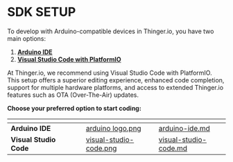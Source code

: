 # SDK SETUP

To develop with Arduino-compatible devices in Thinger.io, you have two main options:

1. [**Arduino IDE**](arduino-ide.md)
2. [**Visual Studio Code with PlatformIO**](visual-studio-code.md)

At Thinger.io, we recommend using Visual Studio Code with PlatformIO. This setup offers a superior editing experience, enhanced code completion, support for multiple hardware platforms, and access to extended Thinger.io features such as OTA (Over-The-Air) updates.

**Choose your preferred option to start coding:**

<table data-view="cards"><thead><tr><th></th><th></th><th></th><th data-hidden data-card-cover data-type="files"></th><th data-hidden data-card-target data-type="content-ref"></th></tr></thead><tbody><tr><td><strong>Arduino IDE</strong></td><td></td><td></td><td><a href="../.gitbook/assets/arduino logo.png">arduino logo.png</a></td><td><a href="arduino-ide.md">arduino-ide.md</a></td></tr><tr><td><strong>Visual Studio Code</strong></td><td></td><td></td><td><a href="../.gitbook/assets/visual-studio-code.png">visual-studio-code.png</a></td><td><a href="visual-studio-code.md">visual-studio-code.md</a></td></tr></tbody></table>
